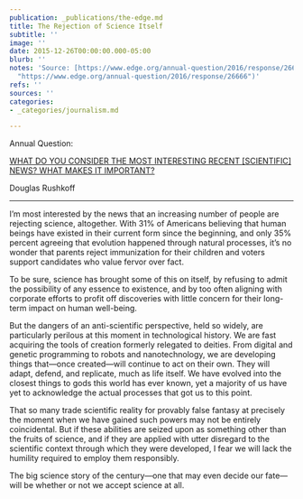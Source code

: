 ```yaml
---
publication: _publications/the-edge.md
title: The Rejection of Science Itself
subtitle: ''
image: ''
date: 2015-12-26T00:00:00.000-05:00
blurb: ''
notes: 'Source: [https://www.edge.org/annual-question/2016/response/26666](https://www.edge.org/annual-question/2016/response/26666
  "https://www.edge.org/annual-question/2016/response/26666")'
refs: ''
sources: ''
categories:
- _categories/journalism.md

---
```

Annual Question:

[WHAT DO YOU CONSIDER THE MOST INTERESTING RECENT \[SCIENTIFIC\] NEWS? WHAT MAKES IT IMPORTANT?](https://www.edge.org/annual-question/what-do-you-consider-the-most-interesting-recent-scientific-news-what-makes-it)

Douglas Rushkoff

***

I’m most interested by the news that an increasing number of people are rejecting science, altogether. With 31% of Americans believing that human beings have existed in their current form since the beginning, and only 35% percent agreeing that evolution happened through natural processes, it’s no wonder that parents reject immunization for their children and voters support candidates who value fervor over fact.

To be sure, science has brought some of this on itself, by refusing to admit the possibility of any essence to existence, and by too often aligning with corporate efforts to profit off discoveries with little concern for their long-term impact on human well-being.

But the dangers of an anti-scientific perspective, held so widely, are particularly perilous at this moment in technological history. We are fast acquiring the tools of creation formerly relegated to deities. From digital and genetic programming to robots and nanotechnology, we are developing things that—once created—will continue to act on their own. They will adapt, defend, and replicate, much as life itself. We have evolved into the closest things to gods this world has ever known, yet a majority of us have yet to acknowledge the actual processes that got us to this point.

That so many trade scientific reality for provably false fantasy at precisely the moment when we have gained such powers may not be entirely coincidental. But if these abilities are seized upon as something other than the fruits of science, and if they are applied with utter disregard to the scientific context through which they were developed, I fear we will lack the humility required to employ them responsibly.

The big science story of the century—one that may even decide our fate—will be whether or not we accept science at all.